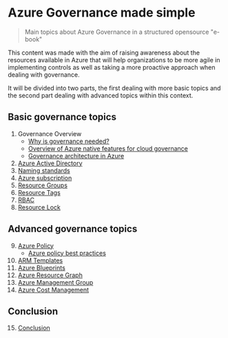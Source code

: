 # Azure Governance made simple
>Main topics about Azure Governance in a structured opensource "e-book" 

This content was made with the aim of raising awareness about the resources available in Azure that will help organizations to be more agile in implementing controls as well as taking a more proactive approach when dealing with governance.

It will be divided into two parts, the first dealing with more basic topics and the second part dealing with advanced topics within this context.


## Basic governance topics

1. Governance Overview
   * [Why is governance needed?](guide/governance-overview.md#why-is-governance-needed)
   * [Overview of Azure native features for cloud governance](guide/overview-native-features.md)
   * [Governance architecture in Azure](guide/governance-architecture.md)
2. [Azure Active Directory](guide/aad.md)
3. [Naming standards](guide/naming.md)
4. [Azure subscription](guide/subscription.md)
5. [Resource Groups](guide/resource-groups.md)
6. [Resource Tags](guide/resource-tags.md)
7. [RBAC](guide/rbac.md)
8. [Resource Lock](guide/resource-lock.md)

## Advanced governance topics

9. [Azure Policy](guide/policy.md)
   * [Azure policy best practices](guide/policy-best-practices.md)
10. [ARM Templates](guide/arm.md)
11. [Azure Blueprints](guide/blueprints.md)
12. [Azure Resource Graph](guide/resource-graph.md)
13. [Azure Management Group](guide/management-group.md)
14. [Azure Cost Management](guide/cost-management.md)

## Conclusion

15. [Conclusion](guide/conclusion.md)




